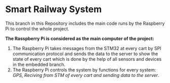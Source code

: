 # Smart Railway System
This branch in this Repository includes the main code runs by the Raspberry Pi to control the whole project.

**The Rasspberry Pi is considered as the main computer of the project:**
1) The Raspberry Pi takes messages from the STM32 at every cart by SPI communication protocol and sends the data to the server to show the state of every cart which is done by the help of all sensors and devices in the embedded branch.
2) The Raspberry Pi controls the system by functions for every system: *GPS, Reciving from STM of every cart and sending data to the server*.
